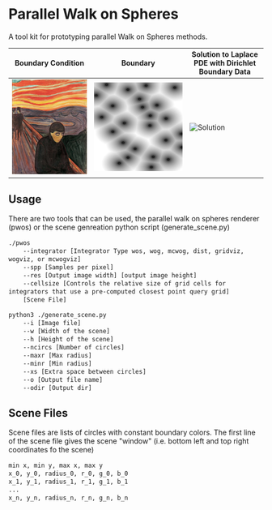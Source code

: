 # Parallel Walk on Spheres
A tool kit for prototyping parallel Walk on Spheres methods. 

Boundary Condition | Boundary | Solution to Laplace PDE with Dirichlet Boundary Data
--- | --- | ---
![Boundary Condition](https://github.com/baileymiller/parallel-wos/blob/main/images/boundary_condition.jpg?raw=true) | ![Boundary](https://github.com/baileymiller/parallel-wos/blob/main/images/boundary.png?raw=true) | ![Solution](https://github.com/bailerymiller/parallel-wos/blob/main/images/solution.hdr?raw=true)

## Usage
There are two tools that can be used, the parallel walk on spheres renderer (pwos) or the scene genreation python script (generate_scene.py)
```
./pwos
    --integrator [Integrator Type wos, wog, mcwog, dist, gridviz, wogviz, or mcwogviz]
    --spp [Samples per pixel]
    --res [Output image width] [output image height]
    --cellsize [Controls the relative size of grid cells for integrators that use a pre-computed closest point query grid]
    [Scene File]
```

```
python3 ./generate_scene.py
    --i [Image file]
    --w [Width of the scene]
    --h [Height of the scene]
    --ncircs [Number of circles]
    --maxr [Max radius]
    --minr [Min radius]
    --xs [Extra space between circles]
    --o [Output file name]
    --odir [Output dir]
```


## Scene Files
Scene files are lists of circles with constant boundary colors. The first line of the scene file gives the scene "window" (i.e. bottom left and top right coordinates fo the scene)

```
min x, min y, max x, max y
x_0, y_0, radius_0, r_0, g_0, b_0
x_1, y_1, radius_1, r_1, g_1, b_1
...
x_n, y_n, radius_n, r_n, g_n, b_n
```